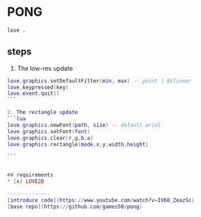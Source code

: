 # PONG

```bash
love .
```

## steps

1. The low-res update
````lua
love.graphics.setDefaultFilter(min, max) -- point | Bilinear
love.keypressed(key)
love.event.quit()
```

2. The rectangle update
```lua
love.graphics.newFont(path, size) -- default arial
love.graphics.setFont(font)
love.graphics.clear(r,g,b,a)
love.graphics.rectangle(mode,x,y,width,height)

```


## requirements
* [x] LOVE2D

--------------
[introduce code](https://www.youtube.com/watch?v=IV60_ZeazSc)
[base repo](https://github.com/games50/pong)